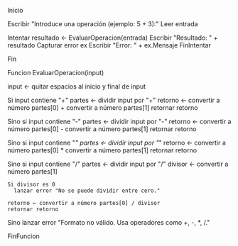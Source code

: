 Inicio

  Escribir "Introduce una operación (ejemplo: 5 + 3):"
  Leer entrada

  Intentar
    resultado ← EvaluarOperacion(entrada)
    Escribir "Resultado: " + resultado
  Capturar error ex
    Escribir "Error: " + ex.Mensaje
  FinIntentar

Fin

Funcion EvaluarOperacion(input)

  input ← quitar espacios al inicio y final de input

  Si input contiene "+"
    partes ← dividir input por "+"
    retorno ← convertir a número partes[0] + convertir a número partes[1]
    retornar retorno

  Sino si input contiene "-"
    partes ← dividir input por "-"
    retorno ← convertir a número partes[0] - convertir a número partes[1]
    retornar retorno

  Sino si input contiene "*"
    partes ← dividir input por "*"
    retorno ← convertir a número partes[0] * convertir a número partes[1]
    retornar retorno

  Sino si input contiene "/"
    partes ← dividir input por "/"
    divisor ← convertir a número partes[1]

    Si divisor es 0
      lanzar error "No se puede dividir entre cero."

    retorno ← convertir a número partes[0] / divisor
    retornar retorno

  Sino
    lanzar error "Formato no válido. Usa operadores como +, -, *, /."

FinFuncion

